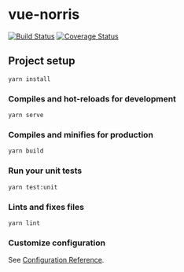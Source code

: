 # vue-norris

[![Build Status](https://travis-ci.org/brunokunace/vue-norris.svg?branch=master)](https://travis-ci.org/brunokunace/vue-norris)
[![Coverage Status](https://coveralls.io/repos/github/brunokunace/vue-norris/badge.svg?branch=master)](https://coveralls.io/github/brunokunace/vue-norris?branch=master)

## Project setup
```
yarn install
```

### Compiles and hot-reloads for development
```
yarn serve
```

### Compiles and minifies for production
```
yarn build
```

### Run your unit tests
```
yarn test:unit
```

### Lints and fixes files
```
yarn lint
```

### Customize configuration
See [Configuration Reference](https://cli.vuejs.org/config/).
